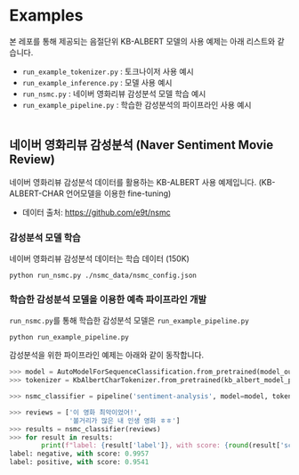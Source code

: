 # Examples

본 레포를 통해 제공되는 음절단위 KB-ALBERT 모델의 사용 예제는 아래 리스트와 같습니다.

- `run_example_tokenizer.py` : 토크나이저 사용 예시
- `run_example_inference.py` : 모델 사용 예시
- `run_nsmc.py` : 네이버 영화리뷰 감성분석 모델 학습 예시
- `run_example_pipeline.py` : 학습한 감성분석의 파이프라인 사용 예시
  <br><br>

## 네이버 영화리뷰 감성분석 (Naver Sentiment Movie Review)

네이버 영화리뷰 감성분석 데이터를 활용하는 KB-ALBERT 사용 예제입니다. (KB-ALBERT-CHAR 언어모델을 이용한 fine-tuning)

- 데이터 출처: https://github.com/e9t/nsmc

### 감성분석 모델 학습

네이버 영화리뷰 감성분석 데이터는 학습 데이터 (150K)

```shell script
python run_nsmc.py ./nsmc_data/nsmc_config.json
```

### 학습한 감성분석 모델을 이용한 예측 파이프라인 개발

`run_nsmc.py`를 통해 학습한 감성분석 모델은 `run_example_pipeline.py`

```shell script
python run_example_pipeline.py
```

감성분석을 위한 파이프라인 예제는 아래와 같이 동작합니다.

```python
>>> model = AutoModelForSequenceClassification.from_pretrained(model_output_path)
>>> tokenizer = KbAlbertCharTokenizer.from_pretrained(kb_albert_model_path)

>>> nsmc_classifier = pipeline('sentiment-analysis', model=model, tokenizer=tokenizer, framework='pt')

>>> reviews = ['이 영화 최악이었어!',
               '볼거리가 많은 내 인생 영화 ㅎㅎ']
>>> results = nsmc_classifier(reviews)
>>> for result in results:
        print(f"label: {result['label']}, with score: {round(result['score'], 4)}")
label: negative, with score: 0.9957
label: positive, with score: 0.9541
```
